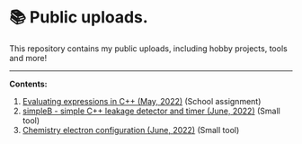 
# 📚 Public uploads.

This repository contains my public uploads, including hobby projects, tools and more!

----------------------------------------------------------------------------------
**Contents:**

1. [Evaluating expressions in C++ (May, 2022)](https://stevekhoa.github.io/discrete_assignment) (School assignment)
2. [simpleB - simple C++ leakage detector and timer (June, 2022)](https://github.com/SteveKhoa/PUBLIC/tree/main/simpleB) (Small tool)
3. [Chemistry electron configuration (June, 2022)](https://github.com/SteveKhoa/PUBLIC/blob/main/econfig) (Small tool)
